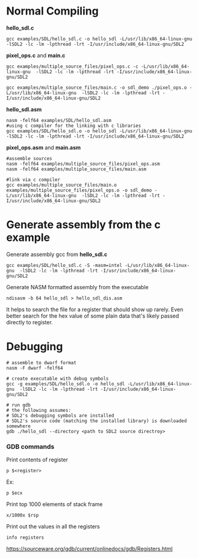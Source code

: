 # Normal Compiling

**hello_sdl.c**
```
gcc examples/SDL/hello_sdl.c -o hello_sdl -L/usr/lib/x86_64-linux-gnu  -lSDL2 -lc -lm -lpthread -lrt -I/usr/include/x86_64-linux-gnu/SDL2
```

**pixel_ops.c** and **main.c**
```
gcc examples/multiple_source_files/pixel_ops.c -c -L/usr/lib/x86_64-linux-gnu  -lSDL2 -lc -lm -lpthread -lrt -I/usr/include/x86_64-linux-gnu/SDL2

gcc examples/multiple_source_files/main.c -o sdl_demo ./pixel_ops.o -L/usr/lib/x86_64-linux-gnu  -lSDL2 -lc -lm -lpthread -lrt -I/usr/include/x86_64-linux-gnu/SDL2
```

**hello_sdl.asm**
```
nasm -felf64 examples/SDL/hello_sdl.asm
#using c compiler for the linking with c libraries
gcc examples/SDL/hello_sdl.o -o hello_sdl -L/usr/lib/x86_64-linux-gnu  -lSDL2 -lc -lm -lpthread -lrt -I/usr/include/x86_64-linux-gnu/SDL2
```
**pixel_ops.asm** and **main.asm**

```
#assemble sources
nasm -felf64 examples/multiple_source_files/pixel_ops.asm
nasm -felf64 examples/multiple_source_files/main.asm

#link via c compiler
gcc examples/multiple_source_files/main.o examples/multiple_source_files/pixel_ops.o -o sdl_demo -L/usr/lib/x86_64-linux-gnu  -lSDL2 -lc -lm -lpthread -lrt -I/usr/include/x86_64-linux-gnu/SDL2

```


# Generate assembly from the c example

Generate assembly gcc from **hello_sdl.c**
```
gcc examples/SDL/hello_sdl.c -S -masm=intel -L/usr/lib/x86_64-linux-gnu  -lSDL2 -lc -lm -lpthread -lrt -I/usr/include/x86_64-linux-gnu/SDL2
```

Generate NASM formatted assembly from the executable
```
ndisasm -b 64 hello_sdl > hello_sdl_dis.asm
```
It helps to search the file for a register that should show up rarely. Even better search for the hex value of some plain data that's likely passed directly to register.

# Debugging
```
# assemble to dwarf format
nasm -F dwarf -felf64

# create executable with debug symbols
gcc -g examples/SDL/hello_sdl.o -o hello_sdl -L/usr/lib/x86_64-linux-gnu  -lSDL2 -lc -lm -lpthread -lrt -I/usr/include/x86_64-linux-gnu/SDL2

# run gdb 
# the following assumes:
# SDL2's debugging symbols are installed
# SDL2's source code (matching the installed library) is downloaded somewhere
gdb ./hello_sdl --directory <path to SDL2 source directroy>
```
### GDB commands
Print contents of register
```
p $<register>
```
Ex:
```
p $ecx
```
Print top 1000 elements of stack frame
```
x/1000x $rsp
```
Print out the values in all the registers
```
info registers
```
https://sourceware.org/gdb/current/onlinedocs/gdb/Registers.html